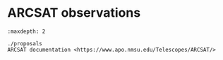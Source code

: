 # ARCSAT observations

```{toctree}
:maxdepth: 2

./proposals
ARCSAT documentation <https://www.apo.nmsu.edu/Telescopes/ARCSAT/>
```
